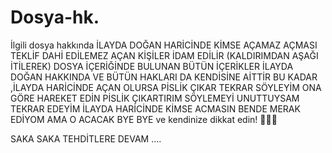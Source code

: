 # Dosya-hk.
İlgili dosya hakkında
İLAYDA DOĞAN HARİCİNDE KİMSE AÇAMAZ AÇMASI TEKLİF DAHİ EDİLEMEZ AÇAN KİŞİLER İDAM EDİLİR (KALDIRIMDAN AŞAĞI İTİLEREK)
DOSYA İÇERİĞİNDE BULUNAN BÜTÜN İÇERİKLER İLAYDA DOĞAN HAKKINDA VE BÜTÜN HAKLARI DA KENDİSİNE AİTTİR 
BU KADAR ,İLAYDA HARİCİNDE AÇAN OLURSA PİSLİK ÇIKAR TEKRAR SÖYLEYİM ONA GÖRE HAREKET EDİN PİSLİK ÇIKARTIRIM 
SÖYLEMEYİ UNUTTUYSAM TEKRAR EDEYİM İLAYDA HARİCİNDE KİMSE ACMASIN BENDE MERAK EDİYOM AMA O ACACAK
BYE BYE ve kendinize dikkat edin! 🤞🤞🤞


SAKA SAKA TEHDİTLERE DEVAM ....
